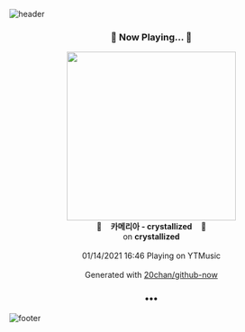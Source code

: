 ![header](https://capsule-render.vercel.app/api?type=wave&height=170&section=header&text=Hi.%20I'm%20SHIFT&fontColor=090707&fontAlignX=45&fontAlignY=65&fontSize=100)

<h3 align="center">🎵 Now Playing... 🎵</h3>
<p align="center">
  <a href="https://music.youtube.com/channel/UCRjVmUQ3CW1kH6vP1VGskWA">
    <img width="300" src="https://lh3.googleusercontent.com/MoU1qBCf-dpY7WDIvM5JUU2MNrq8UGm56UPVcAmf9dvrgvD1Fk4_XOmL7-hLSDBbfx_QKzgDJE8khIiD">
  </a>
  <br>
  🎵&nbsp&nbsp&nbsp <b>카메리아 - crystallized</b> &nbsp&nbsp&nbsp🎵
  <br>
  on <b>crystallized</b>
  
  <br />
  <br />
  01/14/2021 16:46 Playing on YTMusic
  <br />
  <br />
  Generated with <a href="https://github.com/20chan/github-now">20chan/github-now</a>
</p>

<h3 align="center">•••</h3>

![footer](https://capsule-render.vercel.app/api?type=wave&height=150&section=footer)
